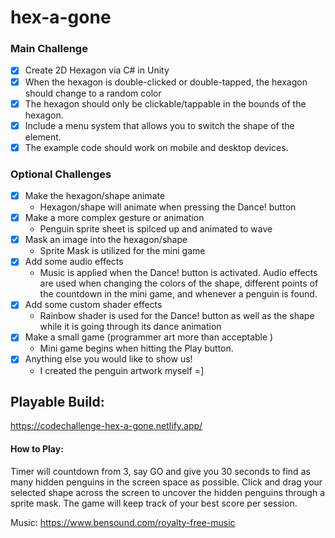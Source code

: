 # hex-a-gone

### Main Challenge

- [x] Create 2D Hexagon via C# in Unity
- [x] When the hexagon is double-clicked or double-tapped, the hexagon should
change to a random color
- [x] The hexagon should only be clickable/tappable in the bounds of the hexagon.
- [x] Include a menu system that allows you to switch the shape of the element.
- [x] The example code should work on mobile and desktop devices.

### Optional Challenges

- [x] Make the hexagon/shape animate
  * Hexagon/shape will animate when pressing the Dance! button
- [x] Make a more complex gesture or animation
  * Penguin sprite sheet is spilced up and animated to wave
- [x] Mask an image into the hexagon/shape
  * Sprite Mask is utilized for the mini game
- [x] Add some audio effects
  * Music is applied when the Dance! button is activated. Audio effects are used when changing the colors of the shape, different points of the countdown in the mini game, and whenever a penguin is found. 
- [x] Add some custom shader effects
  * Rainbow shader is used for the Dance! button as well as the shape while it is going through its dance animation
- [x] Make a small game (programmer art more than acceptable )
  * Mini game begins when hitting the Play button.
- [x] Anything else you would like to show us!
  * I created the penguin artwork myself =]
  
## Playable Build:
https://codechallenge-hex-a-gone.netlify.app/  
  
#### How to Play:

Timer will countdown from 3, say GO and give you 30 seconds to find as many hidden penguins in the screen space as possible.
Click and drag your selected shape across the screen to uncover the hidden penguins through a sprite mask.
The game will keep track of your best score per session.

Music: https://www.bensound.com/royalty-free-music
